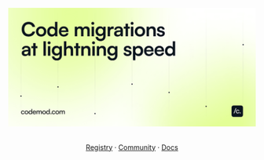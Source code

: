 <p align="center">
  <a href="https://codemod.com">
   <img src="https://raw.githubusercontent.com/codemod-com/docs/main/static/img/github/codemod-billboard.png" alt="Logo">
  </a>

  

  <p align="center">
    <br />
    <a href="https://codemod.com/registry/">Registry</a>
    ·
    <a href="https://codemod.com/community">Community</a>
    ·
    <a href="https://docs.codemod.com">Docs</a>
  </p>
</p>
